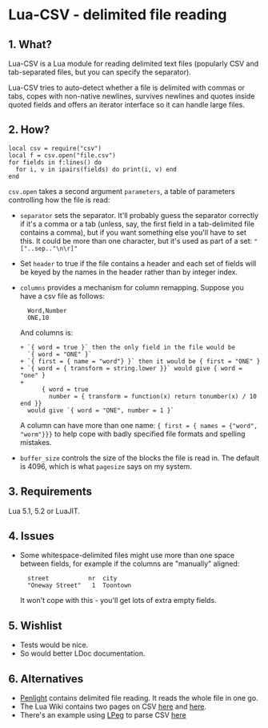 # Lua-CSV - delimited file reading

## 1. What?

Lua-CSV is a Lua module for reading delimited text files (popularly CSV and
tab-separated files, but you can specify the separator).

Lua-CSV tries to auto-detect whether a file is delimited with commas or tabs,
copes with non-native newlines, survives newlines and quotes inside quoted
fields and offers an iterator interface so it can handle large files.


## 2. How?

    local csv = require("csv")
    local f = csv.open("file.csv")
    for fields in f:lines() do
      for i, v in ipairs(fields) do print(i, v) end
    end

`csv.open` takes a second argument `parameters`, a table of parameters
controlling how the file is read:

+ `separator` sets the separator.  It'll probably guess the separator
  correctly if it's a comma or a tab (unless, say, the first field in a
  tab-delimited file contains a comma), but if you want something else you'll
  have to set this.  It could be more than one character, but it's used as
  part of a set: `"["..sep.."\n\r]"`

+ Set `header` to true if the file contains a header and each set of fields
  will be keyed by the names in the header rather than by integer index.

+ `columns` provides a mechanism for column remapping.
  Suppose you have a csv file as follows:

        Word,Number
        ONE,10

    And columns is:

      + `{ word = true }` then the only field in the file would be
        `{ word = "ONE" }`
      + `{ first = { name = "word"} }` then it would be { first = "ONE" }
      + `{ word = { transform = string.lower }}` would give { word = "one" }
      +
            { word = true
              number = { transform = function(x) return tonumber(x) / 10 end }}
        would give `{ word = "ONE", number = 1 }`

    A column can have more than one name: 
    `{ first = { names = {"word", "worm"}}}` to help cope with badly specified
    file formats and spelling mistakes.

+ `buffer_size` controls the size of the blocks the file is read in.  The
  default is 4096, which is what `pagesize` says on my system.


## 3. Requirements

Lua 5.1, 5.2 or LuaJIT.


## 4. Issues

+ Some whitespace-delimited files might use more than one space between
  fields, for example if the columns are "manually" aligned:

        street           nr  city
        "Oneway Street"   1  Toontown

    It won't cope with this - you'll get lots of extra empty fields.

## 5. Wishlist

+ Tests would be nice.
+ So would better LDoc documentation.


## 6. Alternatives

+ [Penlight](http://github.com/stevedonovan/penlight) contains delimited
  file reading.  It reads the whole file in one go.
+ The Lua Wiki contains two pages on CSV
  [here](http://lua-users.org/wiki/LuaCsv) and
  [here](http://lua-users.org/wiki/CsvUtils).
+ There's an example using [LPeg](http://www.inf.puc-rio.br/~roberto/lpeg/)
  to parse CSV [here](http://www.inf.puc-rio.br/~roberto/lpeg/#CSV)
